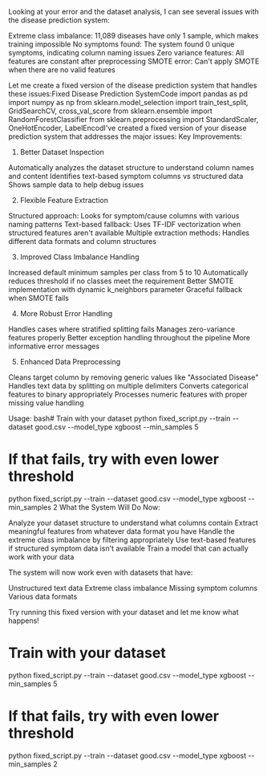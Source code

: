 Looking at your error and the dataset analysis, I can see several issues with the disease prediction system:

Extreme class imbalance: 11,089 diseases have only 1 sample, which makes training impossible
No symptoms found: The system found 0 unique symptoms, indicating column naming issues
Zero variance features: All features are constant after preprocessing
SMOTE error: Can't apply SMOTE when there are no valid features

Let me create a fixed version of the disease prediction system that handles these issues:Fixed Disease Prediction SystemCode import pandas as pd
import numpy as np
from sklearn.model_selection import train_test_split, GridSearchCV, cross_val_score
from sklearn.ensemble import RandomForestClassifier
from sklearn.preprocessing import StandardScaler, OneHotEncoder, LabelEncodI've created a fixed version of your disease prediction system that addresses the major issues:
Key Improvements:
1. Better Dataset Inspection

Automatically analyzes the dataset structure to understand column names and content
Identifies text-based symptom columns vs structured data
Shows sample data to help debug issues

2. Flexible Feature Extraction

Structured approach: Looks for symptom/cause columns with various naming patterns
Text-based fallback: Uses TF-IDF vectorization when structured features aren't available
Multiple extraction methods: Handles different data formats and column structures

3. Improved Class Imbalance Handling

Increased default minimum samples per class from 5 to 10
Automatically reduces threshold if no classes meet the requirement
Better SMOTE implementation with dynamic k_neighbors parameter
Graceful fallback when SMOTE fails

4. More Robust Error Handling

Handles cases where stratified splitting fails
Manages zero-variance features properly
Better exception handling throughout the pipeline
More informative error messages

5. Enhanced Data Preprocessing

Cleans target column by removing generic values like "Associated Disease"
Handles text data by splitting on multiple delimiters
Converts categorical features to binary appropriately
Processes numeric features with proper missing value handling

Usage:
bash# Train with your dataset
python fixed_script.py --train --dataset good.csv --model_type xgboost --min_samples 5

# If that fails, try with even lower threshold
python fixed_script.py --train --dataset good.csv --model_type xgboost --min_samples 2
What the System Will Do Now:

Analyze your dataset structure to understand what columns contain
Extract meaningful features from whatever data format you have
Handle the extreme class imbalance by filtering appropriately
Use text-based features if structured symptom data isn't available
Train a model that can actually work with your data

The system will now work even with datasets that have:

Unstructured text data
Extreme class imbalance
Missing symptom columns
Various data formats

Try running this fixed version with your dataset and let me know what happens!

# Train with your dataset
python fixed_script.py --train --dataset good.csv --model_type xgboost --min_samples 5

# If that fails, try with even lower threshold
python fixed_script.py --train --dataset good.csv --model_type xgboost --min_samples 2